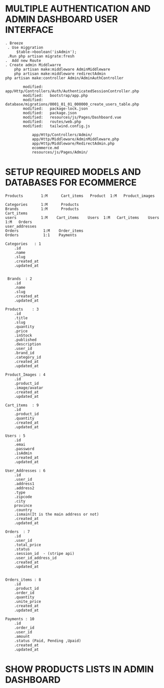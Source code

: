 # MULTIPLE AUTHENTICATION AND ADMIN DASHBOARD  USER INTERFACE
    . Breeze
     . Use miggration
         $table->boolean('isAdmin');
     .Run php artisan migrate:fresh    
    .  Add new Route
    . Create admin Middlwarre
        php artisan make:middleware AdminMiddleware
        php artisan make:middleware redirectAdmin
    php artisan make:controller Admin/AdminAuthController
        
            modified:   app/Http/Controllers/Auth/AuthenticatedSessionController.php
            modified:   bootstrap/app.php
            modified:   database/migrations/0001_01_01_000000_create_users_table.php
            modified:   package-lock.json
            modified:   package.json
            modified:   resources/js/Pages/Dashboard.vue
            modified:   routes/web.php
            modified:   tailwind.config.js

                app/Http/Controllers/Admin/
                app/Http/Middleware/AdminMiddleware.php
                app/Http/Middleware/RedirectAdmin.php
                ecommerce.md
                resources/js/Pages/Admin/

# SETUP REQUIRED MODELS AND DATABASES FOR ECOMMERCE

    Products        1:M      Cart_items   Product  1:M   Product_images  
    
    Categories      1:M      Products   
    Brands          1:M      Products  
    Cart_items      
    users           1:M    Cart_items    Users  1:M   Cart_items    Users  1:M   Orders
    user_addresses
    Orders           1:M    Order_items
    Orders           1:1    Payments

    Categories   : 1
        .id
        .name
        .slug
        .created_at
        .updated_at


     Brands  : 2
        .id
        .name
        .slug
        .created_at
        .updated_at

    Products    : 3
        .id
        .title
        .slug
        .quantity
        .price
        .inStock
        .published
        .description
        .user_id
        .brand_id
        .category_id
        .created_at
        .updated_at
    
    Product_Images : 4
        .id
        .product_id
        .image/avatar
        .created_at
        .updated_at
    
    Cart_items  : 9
        .id
        .product_id
        .quantity
        .created_at
        .updated_at     
    
    Users : 5
        .id
        .emai
        .password
        .isAdmin
        .created_at
        .updated_at 

    User_Addresses : 6
        .id
        .user_id
        .address1
        .address2
        .type
        .zipcode
        .city
        province
        .country
        .ismain(It is the main address or not)
        .created_at
        .updated_at

    Orders  : 7
        .id
        .user_id
        .total_price
        .status
        .session_id  - (stripe api)
        .user_id_address_id
        .created_at
        .updated_at


    Orders_items : 8
        .id
        .product_id
        .order_id
        .quantity
        .unite_price
        .created_at
        .updated_at 

    Payments : 10
        .id
        .order_id
        .user_id
        .amount
        .status (Paid, Pending ,Upaid)
        .created_at
        .updated_at 

# SHOW PRODUCTS LISTS IN ADMIN DASHBOARD
